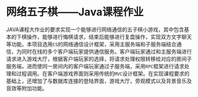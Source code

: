 # 网络五子棋——Java课程作业
JAVA课程大作业的要求实现一个能够进行网络通信的五子棋小游戏，其中包含基本的下棋操作，能够进行悔棋请求，结束后能够进行复盘操作，实现双方文字聊天等功能。本项目选用`CS`的网络通信设计框架，采用主服务端和子服务端结合通信，为同时在线的多个客户端玩家提供通信服务。客户端玩家通过和主服务端进行请求进入游戏大厅，根据客户端玩家的选择，将请求处理权限转移给对应的房间子服务端，进而使同一房间内的客户端玩家通过子服务端，采用`RPC`框架进行请求处理和过程调用。在客户端游戏界面则采用传统的`MVC`设计框架。在实现课程要求的基础上，还增加了与数据库连接的登陆界面，游戏大厅，旁观模式以及背景音乐及音效等附加功能。

